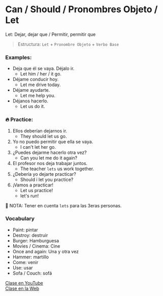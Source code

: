 # Can / Should / Pronombres Objeto / Let

Let: Dejar, dejar que / Permitir, permitir que   

> Estructura: `Let` + `Pronombre Objeto` + `Verbo Base`

### Examples:  

- Deja que él se vaya. Déjalo ir.
	- Let him / her / it go.
- Déjame conducir hoy.
	- Let me drive today.
- Déjame ayudarte.
	- Let me help you.
- Déjanos hacerlo.
	- Let us do it.

### 🔥 Practice:
1. Ellos deberían dejarnos ir.
	- They should let us go.
2. Yo no puedo permitir que ella se vaya.
	- I can't let her go.
3. ¿Puedes dejarme hacerlo otra vez?
	- Can you let me do it again?
4. El profesor nos deja trabajar juntos.
	- The teacher `lets` us work together.
5. ¿Debería yo dejarte practicar?
	- Should i let you practice?
6. ¡Vamos a practicar!
	- Let us practice!
	- let's run!

📌 NOTA: Tener en cuenta `lets` para las 3eras personas.

### Vocabulary
- Paint: pintar
- Destroy: destruir
- Burger: Hamburguesa  
- Movies / Cinema: Cine
- Once and again: Una y otra vez 
- Hammer: martillo  
- Come: venir 
- Use: usar
- Sofa / Couch: sofá 


[Clase en YouTube](https://www.youtube.com/watch?v=kv64Oc-ObQk&list=PLgrNDDl9MxYmUmf19zPiljdg8FKIRmP78&index=33)  
[Clase en la Web](https://www.pacho8a.com/ingl%C3%A9s/curso-ingl%C3%A9s-nivel-b%C3%A1sico/lecci%C3%B3n-29/)